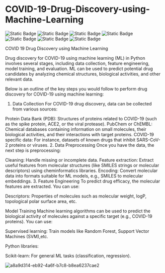# COVID-19-Drug-Discovery-using-Machine-Learning
![Static Badge](https://img.shields.io/badge/Bioinformatics_-computational?style=plastic&labelColor=rgb&color=hex)
![Static Badge](https://img.shields.io/badge/COVID-computational?style=plastic&labelColor=rgb&color=hex)
![Static Badge](https://img.shields.io/badge/Drug_Discovery-computational?style=plastic&labelColor=rgb&color=hex)
![Static Badge](https://img.shields.io/badge/Machine_Learning-computational?style=plastic&labelColor=rgb&color=hex)
![Static Badge](https://img.shields.io/badge/Python_-computational?style=plastic&labelColor=rgb&color=hex)
![Static Badge](https://img.shields.io/badge/PDB_-computational?style=plastic&labelColor=rgb&color=hex)
![Static Badge](https://img.shields.io/badge/Scikit_learn-computational?style=plastic&labelColor=rgb&color=hex)

COVID 19 Drug Discovery using Machine Learning

Drug discovery for COVID-19 using machine learning (ML) in Python involves several stages, including data collection, feature engineering, model training, and evaluation. ML can be used to predict potential drug candidates by analyzing chemical structures, biological activities, and other relevant data.

Below is an outline of the key steps you would follow to perform drug discovery for COVID-19 using machine learning:

1. Data Collection
For COVID-19 drug discovery, data can be collected from various sources:

Protein Data Bank (PDB): Structures of proteins related to COVID-19 (such as the spike protein, ACE2, or the viral protease).
PubChem or ChEMBL: Chemical databases containing information on small molecules, their biological activities, and their interactions with target proteins.
COVID-19 specific data: For instance, datasets of known drugs that inhibit SARS-CoV-2 proteins or viruses.
2. Data Preprocessing
Once you have the data, the next step is preprocessing:

Cleaning: Handle missing or incomplete data.
Feature extraction: Extract useful features from molecular structures (like SMILES strings or molecular descriptors) using cheminformatics libraries.
Encoding: Convert molecular data into formats suitable for ML models, e.g., SMILES to molecular embeddings.
3. Feature Engineering
To predict drug efficacy, the molecular features are extracted. You can use:

Descriptors: Properties of molecules such as molecular weight, logP, topological polar surface area, etc.

Model Training
Machine learning algorithms can be used to predict the biological activity of molecules against a specific target (e.g., COVID-19 proteins). You can use:

Supervised learning: Train models like Random Forest, Support Vector Machines (SVM),etc.

Python libraries:

Scikit-learn: For general ML tasks (classification, regression).


![a8a9d314-eb92-4a6f-b7c8-b8ea6237cae2](https://github.com/user-attachments/assets/297c7f65-27cc-4767-a921-dea7281b314e)

